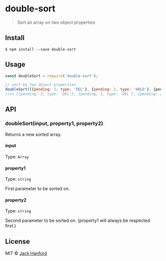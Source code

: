 # double-sort

> Sort an array on two object properties


## Install

```
$ npm install --save double-sort
```


## Usage

```js
const doubleSort = require('double-sort');

// sort by two object properties
doubleSort([{pending: 1, type: 'DEL'}, {pending: 2, type: 'HOLD'}, {pending, 3, type: 'DEL'}, ...], 'type', 'pending');
//=> [{pending: 3, type: 'DEL'}, {pending, 1, type: 'DEL'}, {pending: 2, type: 'HOLD'}, ...]
```


## API

### doubleSort(input, property1, property2)

Returns a new sorted array.

#### input

Type: `Array`

#### property1

Type: `string`

First parameter to be sorted on.

#### property2

Type: `string`

Second parameter to be sorted on. (property1 will always be respected first.)


## License

MIT © [Jack Hanford](https://jackhanford.com)
